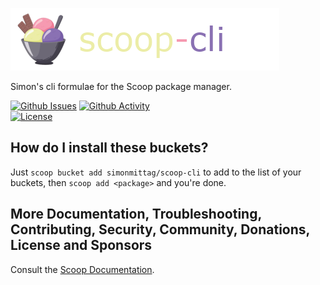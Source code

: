![](scoop.png)

Simon's cli formulae for the Scoop package manager.

[![Github Issues](https://img.shields.io/github/issues/simonmittag/homebrew-cli)](https://github.com/simonmittag/scoop-cli/issues)
[![Github Activity](https://img.shields.io/github/commit-activity/m/simonmittag/scoop-cli)](https://img.shields.io/github/commit-activity/m/simonmittag/scoop-cli)  
[![License](https://img.shields.io/badge/License-BSD%202--Clause-orange.svg)](https://github.com/simonmittag/scoop-cli/blob/master/LICENSE.txt)


## How do I install these buckets?

Just ```scoop bucket add simonmittag/scoop-cli``` to add to the list of your buckets, then ```scoop add <package>``` and you're done.

## More Documentation, Troubleshooting, Contributing, Security, Community, Donations, License and Sponsors

Consult the [Scoop Documentation](https://scoop.sh).
